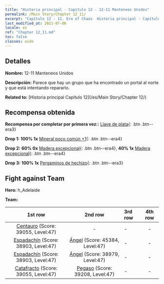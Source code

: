 ```yaml
---
title: "Historia principal - Capítulo 12 - 12-11 Manteneos Unidos"
permalink: /Main Story/Chapter 12_11/
excerpt: "Capítulo 12 - 11. Era of Chaos  Historia principal - Capítulo 12_11. 12-11 Manteneos Unidos"
last_modified_at: 2021-07-06
locale: es
ref: "Chapter 12_11.md"
toc: false
classes: wide
---
```


## Detalles

 **Nombre:** 12-11 Manteneos Unidos

 **Descripción:** Parece que hay un grupo que ha encontrado un portal al norte y que está intentando repararlo.

 **Related to:** [Historia principal Capítulo 12](/es/Main Story/Chapter 12/)

## Recompensa obtenida

 **Recompensa por completar por primera vez::** [Llave de plata](/ItemsES/con_693/){: .btn .btn--era3}

 **Drop 1:** **100% 1x** [Mineral poco común +1](/ItemsES/mat_40/){: .btn .btn--era4}

 **Drop 2:** **60% 0x** [Madera excepcional](/ItemsES/mat_34/){: .btn .btn--era4}, **40% 1x** [Madera excepcional](/ItemsES/mat_34/){: .btn .btn--era4}

 **Drop 3:** **100% 1x** [Pergaminos de hechizo](/ItemsES/con_694/){: .btn .btn--era3}


## Fight against Team
 **Hero:** h_Adelaide

 **Team:**


  | 1st row | 2nd row | 3rd row | 4th row |
  |:----:|:----:|:----|:----:|
  | [Centauro](/es/units/Centaur/) (Score: 39055, Level:47)  | - | - | - |
  | [Espadachín](/es/units/Swordsman/) (Score: 38903, Level:47)  | [Ángel](/es/units/Angel/) (Score: 45384, Level:47)  | - | - |
  | [Espadachín](/es/units/Swordsman/) (Score: 38903, Level:47)  | [Ángel](/es/units/Angel/) (Score: 38979, Level:47)  | - | - |
  | [Catafracto](/es/units/Cavalier/) (Score: 39055, Level:47)  | [Pegaso](/es/units/Pegasus/) (Score: 39208, Level:47)  | - | - |


